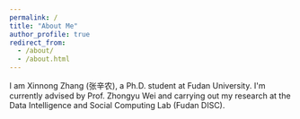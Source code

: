 ```yaml
---
permalink: /
title: "About Me"
author_profile: true
redirect_from: 
  - /about/
  - /about.html
---
```



I am Xinnong Zhang (张辛农), a Ph.D. student at Fudan University. I'm currently advised by Prof. Zhongyu Wei and carrying out my research at the Data Intelligence and Social Computing Lab (Fudan DISC).
